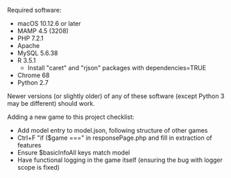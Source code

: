 Required software:
- macOS 10.12.6 or later
- MAMP 4.5 (3208)
- PHP 7.2.1
- Apache
- MySQL 5.6.38
- R 3.5.1
	- Install "caret" and "rjson" packages with dependencies=TRUE
- Chrome 68
- Python 2.7

Newer versions (or slightly older) of any of these software (except Python 3 may be different) should work.

Adding a new game to this project checklist:
- Add model entry to model.json, following structure of other games
- Ctrl+F "if ($game ===" in responsePage.php and fill in extraction of features
- Ensure $basicInfoAll keys match model
- Have functional logging in the game itself (ensuring the bug with logger scope is fixed)
